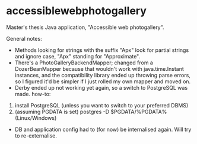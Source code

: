 # accessiblewebphotogallery
Master's thesis Java application, "Accessible web photogallery".

General notes:
- Methods looking for strings with the suffix "Apx" look for partial strings and ignore case, "Apx" standing for "Approximate".
- There's a PhotoGalleryBackendMapper; changed from a DozerBeanMapper because that wouldn't work with 
java.time.Instant instances, and the compatibility library ended up throwing parse errors, so I figured
it'd be simpler if I just rolled my own mapper and moved on.
- Derby ended up not working yet again, so a switch to PostgreSQL was made.
how-to:
1) install PostgreSQL (unless you want to switch to your preferred DBMS)
2) (assuming PGDATA is set) postgres -D $PGDATA/%PGDATA% (Linux/Windows)
- DB and application config had to (for now) be internalised again.
Will try to re-externalise.

